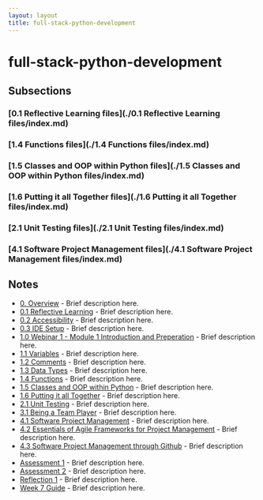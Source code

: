 ```yaml
---
layout: layout
title: full-stack-python-development
---
```


# full-stack-python-development

## Subsections

### [0.1 Reflective Learning files](./0.1 Reflective Learning files/index.md)

### [1.4 Functions files](./1.4 Functions files/index.md)

### [1.5 Classes and OOP within Python files](./1.5 Classes and OOP within Python files/index.md)

### [1.6 Putting it all Together files](./1.6 Putting it all Together files/index.md)

### [2.1 Unit Testing files](./2.1 Unit Testing files/index.md)

### [4.1 Software Project Management files](./4.1 Software Project Management files/index.md)

## Notes

- [0. Overview](0.%20Overview.html) - Brief description here.
- [0.1 Reflective Learning](0.1%20Reflective%20Learning.html) - Brief description here.
- [0.2 Accessibility](0.2%20Accessibility.html) - Brief description here.
- [0.3 IDE Setup](0.3%20IDE%20Setup.html) - Brief description here.
- [1.0 Webinar 1 - Module 1 Introduction and Preperation](1.0%20Webinar%201%20-%20Module%201%20Introduction%20and%20Preperation.html) - Brief description here.
- [1.1 Variables](1.1%20Variables.html) - Brief description here.
- [1.2 Comments](1.2%20Comments.html) - Brief description here.
- [1.3 Data Types](1.3%20Data%20Types.html) - Brief description here.
- [1.4 Functions](1.4%20Functions.html) - Brief description here.
- [1.5 Classes and OOP within Python](1.5%20Classes%20and%20OOP%20within%20Python.html) - Brief description here.
- [1.6 Putting it all Together](1.6%20Putting%20it%20all%20Together.html) - Brief description here.
- [2.1 Unit Testing](2.1%20Unit%20Testing.html) - Brief description here.
- [3.1 Being a Team Player](3.1%20Being%20a%20Team%20Player.html) - Brief description here.
- [4.1 Software Project Management](4.1%20Software%20Project%20Management.html) - Brief description here.
- [4.2 Essentials of Agile Frameworks for Project Management](4.2%20Essentials%20of%20Agile%20Frameworks%20for%20Project%20Management.html) - Brief description here.
- [4.3 Software Project Management through Github](4.3%20Software%20Project%20Management%20through%20Github.html) - Brief description here.
- [Assessment 1](Assessment%201.html) - Brief description here.
- [Assessment 2](Assessment%202.html) - Brief description here.
- [Reflection 1](Reflection%201.html) - Brief description here.
- [Week 7 Guide](Week%207%20Guide.html) - Brief description here.

